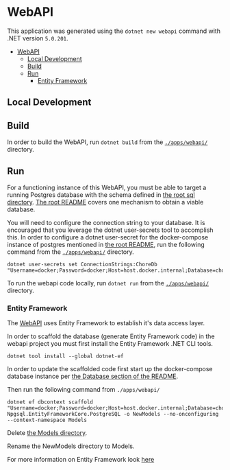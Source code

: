 # WebAPI

This application was generated using the ```dotnet new webapi``` command with .NET version ```5.0.201```.

- [WebAPI](#webapi)
  - [Local Development](#local-development)
  - [Build](#build)
  - [Run](#run)
    - [Entity Framework](#entity-framework)


## Local Development

## Build

In order to build the WebAPI, run ```dotnet build``` from the [```./apps/webapi/```](/apps/webapi/) directory.

## Run

For a functioning instance of this WebAPI, you must be able to target a running Postgres database with the schema defined in [the root sql directory](../../sql/). [The root README](../../README.md) covers one mechanism to obtain a viable database. 

You will need to configure the connection string to your database. It is encouraged that you leverage the dotnet user-secrets tool to accomplish this. In order to configure a dotnet user-secret for the docker-compose instance of postgres mentioned in [the root README](../../README.md), run the following command from the [```./apps/webapi/```](/apps/webapi/) directory.

```
dotnet user-secrets set ConnectionStrings:ChoreDb "Username=docker;Password=docker;Host=host.docker.internal;Database=choredb;"
```

To run the webapi code locally, run ```dotnet run``` from the [```./apps/webapi/```](/apps/webapi/) directory.

### Entity Framework

The [WebAPI](./apps/webapi/) uses Entity Framework to establish it's data access layer. 

In order to scaffold the database (generate Entity Framework code) in the webapi project you must first install the Entity Framework .NET CLI tools.
```
dotnet tool install --global dotnet-ef
```

In order to update the scaffolded code first start up the docker-compose database instance per [the Database section of the README](#database).

Then run the following command from ```./apps/webapi/```
```
dotnet ef dbcontext scaffold "Username=docker;Password=docker;Host=host.docker.internal;Database=choredb;" Npgsql.EntityFrameworkCore.PostgreSQL -o NewModels --no-onconfiguring --context-namespace Models
``` 

Delete [the Models directory](apps/webapi/Models/).

Rename the NewModels directory to Models.

For more information on Entity Framework look [here](https://docs.microsoft.com/en-us/ef/core/cli/dotnet)
